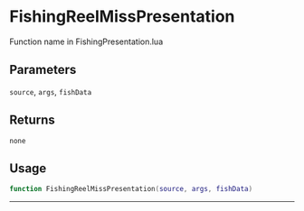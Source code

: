 # FishingReelMissPresentation
Function name in FishingPresentation.lua
## Parameters
`source`, `args`, `fishData`
## Returns
`none`
## Usage
```lua
function FishingReelMissPresentation(source, args, fishData)
```
---
